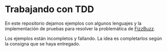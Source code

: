 # Trabajando con TDD

En este repositorio dejamos ejemplos con algunos lenguajes y la implementación
de pruebas para resolver la problemática de
[FizzBuzz](https://en.wikipedia.org/wiki/Fizz_buzz). 

Los ejemplos están incompletos y fallando. La idea es completarlos según la
consigna que se haya entregado.
